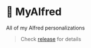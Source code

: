 # 🌟 MyAlfred

All of my Alfred personalizations

> Check [release](https://github.com/yedhrab/MyAlfred/releases) for details
